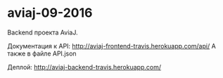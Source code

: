 # aviaj-09-2016
Backend проекта AviaJ.

Документация к API: http://aviaj-frontend-travis.herokuapp.com/api/
А также в файле API.json

Деплой: http://aviaj-backend-travis.herokuapp.com/